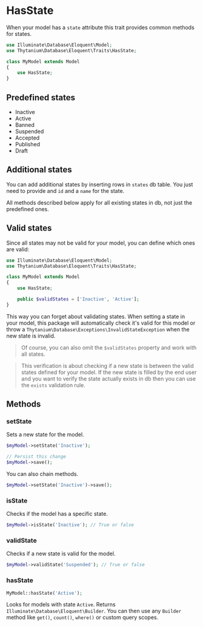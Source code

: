 # HasState

When your model has a `state` attribute this trait provides common methods for states.

```php
use Illuminate\Database\Eloquent\Model;
use Thytanium\Database\Eloquent\Traits\HasState;

class MyModel extends Model
{
    use HasState;
}
```

## Predefined states

* Inactive
* Active
* Banned
* Suspended
* Accepted
* Published
* Draft

## Additional states

You can add additional states by inserting rows in `states` db table.
You just need to provide and `id` and a `name` for the state.

All methods described below apply for all existing states in db, 
not just the predefined ones.

## Valid states

Since all states may not be valid for your model, 
you can define which ones are valid:

```php
use Illuminate\Database\Eloquent\Model;
use Thytanium\Database\Eloquent\Traits\HasState;

class MyModel extends Model
{
    use HasState;

    public $validStates = ['Inactive', 'Active'];
}
```

This way you can forget about validating states. When setting a state in your model, 
this package will automatically check it's valid for this model or 
throw a `Thytanium\Database\Exceptions\InvalidStateException` when the new state is invalid.

> Of course, you can also omit the `$validStates` property and work with all states.

> This verification is about checking if a new state is between the valid states 
defined for your model. 
If the new state is filled by the end user and you want to verify 
the state actually exists in db then you can use the `exists` validation rule.

## Methods

### setState

Sets a new state for the model.

```php
$myModel->setState('Inactive');

// Persist this change
$myModel->save();
```

You can also chain methods.

```php
$myModel->setState('Inactive')->save();
```

### isState

Checks if the model has a specific state.

```php
$myModel->isState('Inactive'); // True or false
```

### validState

Checks if a new state is valid for the model.

```php
$myModel->validState('Suspended'); // True or false
```

### hasState

```php
MyModel::hasState('Active');
```

Looks for models with state `Active`.
Returns `Illuminate\Database\Eloquent\Builder`.
You can then use any `Builder` method like `get()`, `count()`, `where()` or custom query scopes.